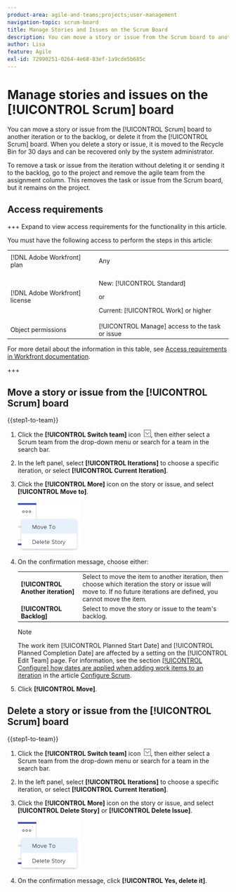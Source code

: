 ```yaml
---
product-area: agile-and-teams;projects;user-management
navigation-topic: scrum-board
title: Manage Stories and Issues on the Scrum Board
description: You can move a story or issue from the Scrum board to another iteration or to the backlog, or delete it from the Scrum board. When you delete a story or issue, it is moved to the Recycle Bin for 30 days and can be recovered only by the system administrator.
author: Lisa
feature: Agile
exl-id: 72990251-0264-4e68-83ef-1a9cde5b685c
---
```

# Manage stories and issues on the [!UICONTROL Scrum] board

You can move a story or issue from the [!UICONTROL Scrum] board to another iteration or to the backlog, or delete it from the [!UICONTROL Scrum] board. When you delete a story or issue, it is moved to the Recycle Bin for 30 days and can be recovered only by the system administrator.

To remove a task or issue from the iteration without deleting it or sending it to the backlog, go to the project and remove the agile team from the assignment column. This removes the task or issue from the Scrum board, but it remains on the project.

## Access requirements

+++ Expand to view access requirements for the functionality in this article.

You must have the following access to perform the steps in this article:

<table style="table-layout:auto"> 
 <tbody> 
  <tr> 
   <td role="rowheader">[!DNL Adobe Workfront] plan</td> 
   <td> <p>Any</p> </td> 
  </tr> 
  <tr> 
   <td role="rowheader">[!DNL Adobe Workfront] license</td> 
   <td> <p>New: [!UICONTROL Standard]</p> 
   or
   <p>Current: [!UICONTROL Work] or higher</p> </td> 
  </tr>
   <tr> 
   <td role="rowheader">Object permissions</td> 
   <td>[!UICONTROL Manage] access to the task or issue </td> 
  </tr>
 </tbody> 
</table>

For more detail about the information in this table, see [Access requirements in Workfront documentation](/help/quicksilver/administration-and-setup/add-users/access-levels-and-object-permissions/access-level-requirements-in-documentation.md).

+++

## Move a story or issue from the [!UICONTROL Scrum] board

{{step1-to-team}}

1. Click the **[!UICONTROL Switch team]** icon ![Switch team icon](assets/switch-team-icon.png), then either select a Scrum team from the drop-down menu or search for a team in the search bar.
1. In the left panel, select **[!UICONTROL Iterations]** to choose a specific iteration, or select **[!UICONTROL Current Iteration]**.
1. Click the **[!UICONTROL More]** icon on the story or issue, and select **[!UICONTROL Move to]**.

   ![Delete or move story from Scrum board](assets/scrum-delete-move-story.png)

1. On the confirmation message, choose either:

   <table style="table-layout:auto">
    <tr>
        <td><strong>[!UICONTROL Another iteration]</strong></td>
        <td>Select to move the item to another iteration, then choose which iteration the story or issue will move to. If no future iterations are defined, you cannot move the item.</td>
    </tr>
    <tr>
        <td><strong>[!UICONTROL Backlog]</strong></td>
        <td>Select to move the story or issue to the team's backlog.</td>
    </tr>
   </table>

   >[!NOTE]
   >
   >The work item [!UICONTROL Planned Start Date] and [!UICONTROL Planned Completion Date] are affected by a setting on the [!UICONTROL Edit Team] page. For information, see the section [[!UICONTROL Configure] how dates are applied when adding work items to an iteration](../../../agile/get-started-with-agile-in-workfront/configure-scrum.md#configur5) in the article [Configure Scrum](../../../agile/get-started-with-agile-in-workfront/configure-scrum.md).

1. Click **[!UICONTROL Move]**.

## Delete a story or issue from the [!UICONTROL Scrum] board

{{step1-to-team}}

1. Click the **[!UICONTROL Switch team]** icon ![Switch team icon](assets/switch-team-icon.png), then either select a Scrum team from the drop-down menu or search for a team in the search bar.
1. In the left panel, select **[!UICONTROL Iterations]** to choose a specific iteration, or select **[!UICONTROL Current Iteration]**.
1. Click the **[!UICONTROL More]** icon on the story or issue, and select **[!UICONTROL Delete Story]** or **[!UICONTROL Delete Issue]**.

   ![Delete or move story from Scrum board](assets/scrum-delete-move-story.png)

1. On the confirmation message, click **[!UICONTROL Yes, delete it]**.
